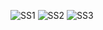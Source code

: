 ![SS1](https://github.com/KeithDev4-12/Delphi-Calculator/assets/80504085/720a6a1f-b133-4dc1-a702-0eede0fa13f0)
![SS2](https://github.com/KeithDev4-12/Delphi-Calculator/assets/80504085/499da561-d37e-4f02-928f-3b520b094255)
![SS3](https://github.com/KeithDev4-12/Delphi-Calculator/assets/80504085/8998b44c-b7fa-4655-9a64-037f3e95d4a2)
